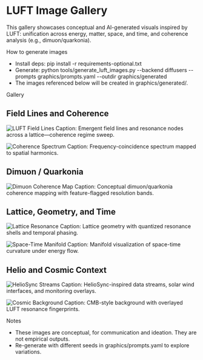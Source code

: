 # LUFT Image Gallery

This gallery showcases conceptual and AI-generated visuals inspired by LUFT: unification across energy, matter, space, and time, and coherence analysis (e.g., dimuon/quarkonia).

How to generate images
- Install deps: pip install -r requirements-optional.txt
- Generate: python tools/generate_luft_images.py --backend diffusers --prompts graphics/prompts.yaml --outdir graphics/generated
- The images referenced below will be created in graphics/generated/.

Gallery

## Field Lines and Coherence

![LUFT Field Lines](generated/luft_field_lines.png)
Caption: Emergent field lines and resonance nodes across a lattice—coherence regime sweep.

![Coherence Spectrum](generated/luft_coherence_spectrum.png)
Caption: Frequency-coincidence spectrum mapped to spatial harmonics.

## Dimuon / Quarkonia

![Dimuon Coherence Map](generated/luft_dimuon_map.png)
Caption: Conceptual dimuon/quarkonia coherence mapping with feature-flagged resolution bands.

## Lattice, Geometry, and Time

![Lattice Resonance](generated/luft_lattice_resonance.png)
Caption: Lattice geometry with quantized resonance shells and temporal phasing.

![Space-Time Manifold](generated/luft_spacetime_manifold.png)
Caption: Manifold visualization of space-time curvature under energy flow.

## Helio and Cosmic Context

![HelioSync Streams](generated/luft_heliosync_streams.png)
Caption: HelioSync-inspired data streams, solar wind interfaces, and monitoring overlays.

![Cosmic Background](generated/luft_cmb_overlay.png)
Caption: CMB-style background with overlayed LUFT resonance fingerprints.

Notes
- These images are conceptual, for communication and ideation. They are not empirical outputs.
- Re-generate with different seeds in graphics/prompts.yaml to explore variations.
